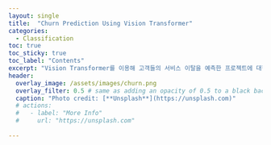 ```yaml
---
layout: single
title:  "Churn Prediction Using Vision Transformer"
categories:
  - Classification
toc: true
toc_sticky: true
toc_label: "Contents"
excerpt: "Vision Transformer를 이용해 고객들의 서비스 이탈을 예측한 프로젝트에 대한 소개 페이지 입니다."
header:
  overlay_image: /assets/images/churn.png
  overlay_filter: 0.5 # same as adding an opacity of 0.5 to a black background
  caption: "Photo credit: [**Unsplash**](https://unsplash.com)"
  # actions:
  #   - label: "More Info"
  #     url: "https://unsplash.com"
  
---
```



    


